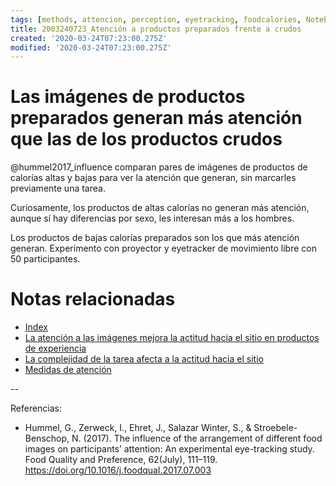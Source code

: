 ```yaml
---
tags: [methods, attencion, perception, eyetracking, foodcalories, Notebooks/attention, Notebooks/perception]
title: 2003240723_Atención a productos preparados frente a crudos
created: '2020-03-24T07:23:00.275Z'
modified: '2020-03-24T07:23:00.275Z'
---
```


# Las imágenes de productos preparados generan más atención que las de los productos crudos

@hummel2017_influence comparan pares de imágenes de productos de calorías altas y bajas para ver la atención que generan, sin marcarles previamente una tarea.

Curiosamente, los productos de altas calorías no generan más atención, aunque sí hay diferencias por sexo, les interesan más a los hombres.

Los productos de bajas calorías preparados son los que más atención generan. Experimento con proyector y eyetracker de movimiento libre con 50 participantes.

# Notas relacionadas

- [Index](_2003101705_index.md)
- [La atención a las imágenes mejora la actitud hacia el sitio en productos de experiencia](2003210809_atencionfotos_productosexperiencia.md)
- [La complejidad de la tarea afecta a la actitud hacia el sitio](2003210855_complejidad_aritmetica_tarea.md)
- [Medidas de atención](2003230748_medidaseyetracking_fijaciones.md)


--

Referencias:

- Hummel, G., Zerweck, I., Ehret, J., Salazar Winter, S., & Stroebele-Benschop, N. (2017). The influence of the arrangement of different food images on participants’ attention: An experimental eye-tracking study. Food Quality and Preference, 62(July), 111–119. https://doi.org/10.1016/j.foodqual.2017.07.003